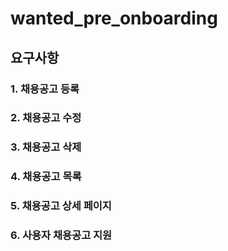 # wanted_pre_onboarding

## 요구사항

### 1. 채용공고 등록

### 2. 채용공고 수정

### 3. 채용공고 삭제

### 4. 채용공고 목록

### 5. 채용공고 상세 페이지

### 6. 사용자 채용공고 지원